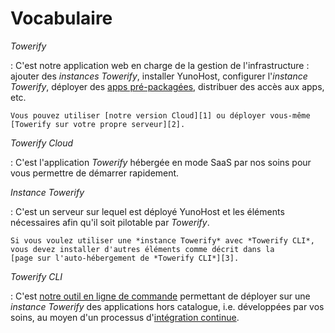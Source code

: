 # Vocabulaire

*Towerify*

:   C'est notre application web en charge de la gestion de l'infrastructure :
    ajouter des *instances Towerify*, installer YunoHost, configurer 
    l'*instance Towerify*, déployer des 
    [apps pré-packagées](./cloud/catalog.md), distribuer des accès aux apps,
    etc.

    Vous pouvez utiliser [notre version Cloud][1] ou déployer vous-même 
    [Towerify sur votre propre serveur][2].

[1]: ./index.md
[2]: cloud/archive/self-hosting.md


*Towerify Cloud*

:   C'est l'application *Towerify* hébergée en mode SaaS par nos soins pour
    vous permettre de démarrer rapidement.


*Instance Towerify*

:   C'est un serveur sur lequel est déployé YunoHost et les éléments
    nécessaires afin qu'il soit pilotable par *Towerify*.

    Si vous voulez utiliser une *instance Towerify* avec *Towerify CLI*,
    vous devez installer d'autres éléments comme décrit dans la 
    [page sur l'auto-hébergement de *Towerify CLI*][3].

[3]: ./cli/self-hosting.md


*Towerify CLI*

:   C'est [notre outil en ligne de commande][4] permettant de déployer sur
    une *instance Towerify* des applications hors catalogue, i.e. développées
    par vos soins, au moyen d'un processus d'[intégration continue][5].

[4]: ./cli/index.md
[5]: https://fr.wikipedia.org/wiki/Int%C3%A9gration_continue
